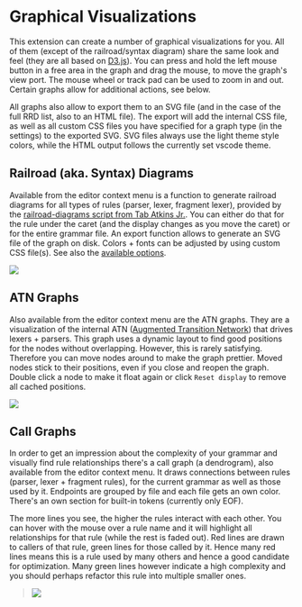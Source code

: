 # Graphical Visualizations

This extension can create a number of graphical visualizations for you. All of them (except of the railroad/syntax diagram) share the same look and feel (they are all based on [D3.js](https://github.com/d3/d3)). You can press and hold the left mouse button in a free area in the graph and drag the mouse, to move the graph's view port. The mouse wheel or track pad can be used to zoom in and out. Certain graphs allow for additional actions, see below.

All graphs also allow to export them to an SVG file (and in the case of the full RRD list, also to an HTML file). The export will add the internal CSS file, as well as all custom CSS files you have specified for a graph type (in the settings) to the exported SVG. SVG files always use the light theme style colors, while the HTML output follows the currently set vscode theme.

## Railroad (aka. Syntax) Diagrams

Available from the editor context menu is a function to generate railroad diagrams for all types of rules (parser, lexer, fragment lexer), provided by the [railroad-diagrams script from Tab Atkins Jr.](http://github.com/tabatkins/railroad-diagrams). You can either do that for the rule under the caret (and the display changes as you move the caret) or for the entire grammar file. An export function allows to generate an SVG file of the graph on disk. Colors + fonts can be adjusted by using custom CSS file(s). See also the [available options](extension-settings.md#general).

![](https://raw.githubusercontent.com/mike-lischke/vscode-antlr4/master/images/antlr4-3.png)

## ATN Graphs

Also available from the editor context menu are the ATN graphs. They are a visualization of the internal ATN ([Augmented Transition Network](https://en.wikipedia.org/wiki/Augmented_transition_network)) that drives lexers + parsers. This graph uses a dynamic layout to find good positions for the nodes without overlapping. However, this is rarely satisfying. Therefore you can move nodes around to make the graph prettier. Moved nodes stick to their positions, even if you close and reopen the graph. Double click a node to make it float again or click `Reset display` to remove all cached positions.

![](https://raw.githubusercontent.com/mike-lischke/vscode-antlr4/master/images/antlr4-4.png)

## Call Graphs

In order to get an impression about the complexity of your grammar and visually find rule relationships there's a call graph (a dendrogram), also available from the editor context menu. It draws connections between rules (parser, lexer + fragment rules), for the current grammar as well as those used by it. Endpoints are grouped by file and each file gets an own color. There's an own section for built-in tokens (currently only EOF).

The more lines you see, the higher the rules interact with each other. You can hover with the mouse over a rule name and it will highlight all relationships for that rule (while the rest is faded out). Red lines are drawn to callers of that rule, green lines for those called by it. Hence many red lines means this is a rule used by many others and hence a good candidate for optimization. Many green lines however indicate a high complexity and you should perhaps refactor this rule into multiple smaller ones.
>![](https://raw.githubusercontent.com/mike-lischke/vscode-antlr4/master/images/antlr4-11.png)

